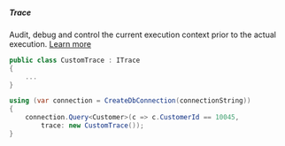 <h5 class="center code-title">Trace</h5>

Audit, debug and control the current execution context prior to the actual execution. [Learn more](/feature/tracing)

```csharp
public class CustomTrace : ITrace
{
    ...
}

using (var connection = CreateDbConnection(connectionString))
{
    connection.Query<Customer>(c => c.CustomerId == 10045,
        trace: new CustomTrace());
}
```
